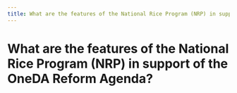 ```yaml
---
title: What are the features of the National Rice Program (NRP) in support of the OneDA Reform Agenda?
---
```


# What are the features of the National Rice Program (NRP) in support of the OneDA Reform Agenda?
